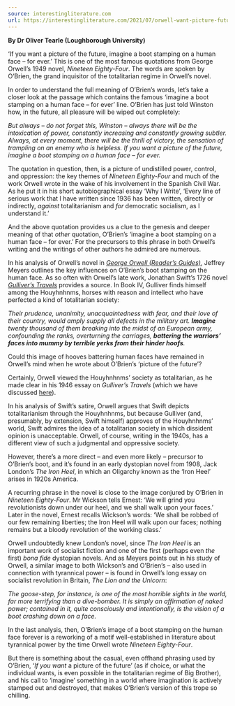 ```yaml
---
source: interestingliterature.com
url: https://interestingliterature.com/2021/07/orwell-want-picture-future-imagine-boot-stamping-human-face-meaning-origins-analysis/amp/
---
```


**By Dr Oliver Tearle (Loughborough University)**

‘If you want a picture of the future, imagine a boot stamping on a human face – for ever.’ This is one of the most famous quotations from George Orwell’s 1949 novel, _Nineteen Eighty-Four_. The words are spoken by O’Brien, the grand inquisitor of the totalitarian regime in Orwell’s novel.

In order to understand the full meaning of O’Brien’s words, let’s take a closer look at the passage which contains the famous ‘imagine a boot stamping on a human face – for ever’ line. O’Brien has just told Winston how, in the future, all pleasure will be wiped out completely:

_But always – do not forget this, Winston – always there will be the intoxication of power, constantly increasing and constantly growing subtler. Always, at every moment, there will be the thrill of victory, the sensation of trampling on an enemy who is helpless. If you want a_ _picture of the future, imagine a boot stamping on a human face – for ever._

The quotation in question, then, is a picture of undistilled power, control, and oppression: the key themes of _Nineteen Eighty-Four_ and much of the work Orwell wrote in the wake of his involvement in the Spanish Civil War. As he put it in his short autobiographical essay ‘Why I Write’, ‘Every line of serious work that I have written since 1936 has been written, directly or indirectly, _against_ totalitarianism and _for_ democratic socialism, as I understand it.’

And the above quotation provides us a clue to the genesis and deeper meaning of that _other_ quotation, O’Brien’s ‘imagine a boot stamping on a human face – for ever.’ For the precursors to this phrase in both Orwell’s writing and the writings of other authors he admired are numerous.

In his analysis of Orwell’s novel in _[George Orwell (Reader’s Guides)](https://www.amazon.co.uk/gp/product/0500150168/ref=as_li_tl?ie=UTF8&camp=1634&creative=6738&creativeASIN=0500150168&linkCode=as2&tag=intereslitera-21&linkId=05e2b8fcdb7bbaebcf6051c65cec0a23)_, Jeffrey Meyers outlines the key influences on O’Brien’s boot stamping on the human face. As so often with Orwell’s late work, Jonathan Swift’s 1726 novel [_Gulliver’s Travels_](https://interestingliterature.com/2021/03/jonathan-swift-gullivers-travels-summary-analysis/) provides a source. In Book IV, Gulliver finds himself among the Houyhnhnms, horses with reason and intellect who have perfected a kind of totalitarian society:

_Their prudence, unanimity, unacquaintedness with fear, and their love of their country, would amply supply all defects in the military art. **Imagine** twenty thousand of them breaking into the midst of an European army, confounding the ranks, overturning the carriages, **battering the warriors’ faces into mummy by terrible yerks from their hinder hoofs**._

Could this image of hooves battering human faces have remained in Orwell’s mind when he wrote about O’Brien’s ‘picture of the future’?

Certainly, Orwell viewed the Houyhnhnms’ society as totalitarian, as he made clear in his 1946 essay on _Gulliver’s Travels_ (which we have discussed [here](https://interestingliterature.com/2021/04/george-orwell-politics-vs-literature-summary-analysis/)).

In his analysis of Swift’s satire, Orwell argues that Swift depicts totalitarianism through the Houyhnhnms, but because Gulliver (and, presumably, by extension, Swift himself) approves of the Houyhnhnms’ world, Swift admires the idea of a totalitarian society in which dissident opinion is unacceptable. Orwell, of course, writing in the 1940s, has a different view of such a judgmental and oppressive society.

However, there’s a more direct – and even more likely – precursor to O’Brien’s boot, and it’s found in an early dystopian novel from 1908, Jack London’s _The Iron Heel_, in which an Oligarchy known as the ‘Iron Heel’ arises in 1920s America.

A recurring phrase in the novel is close to the image conjured by O’Brien in _Nineteen Eighty-Four_. Mr Wickson tells Ernest: ‘We will grind you revolutionists down under our heel, and we shall walk upon your faces.’ Later in the novel, Ernest recalls Wickson’s words: ‘We shall be robbed of our few remaining liberties; the Iron Heel will walk upon our faces; nothing remains but a bloody revolution of the working class.’

Orwell undoubtedly knew London’s novel, since _The Iron Heel_ is an important work of socialist fiction and one of the first (perhaps even _the_ first) _bona fide_ dystopian novels. And as Meyers points out in his study of Orwell, a similar image to both Wickson’s and O’Brien’s – also used in connection with tyrannical power – is found in Orwell’s long essay on socialist revolution in Britain, _The Lion and the Unicorn_:

_The goose-step, for instance, is one of the most horrible sights in the world, far more terrifying than a dive-bomber. It is simply an affirmation of naked power; contained in it, quite consciously and intentionally, is the vision of a boot crashing down on a face._

In the last analysis, then, O’Brien’s image of a boot stamping on the human face forever is a reworking of a motif well-established in literature about tyrannical power by the time Orwell wrote _Nineteen Eighty-Four_.

But there is something about the casual, even offhand phrasing used by O’Brien, ‘_If you want_ a picture of the future’ (as if choice, or what the individual wants, is even possible in the totalitarian regime of Big Brother), and his call to ‘imagine’ something in a world where imagination is actively stamped out and destroyed, that makes O’Brien’s version of this trope so chilling.

